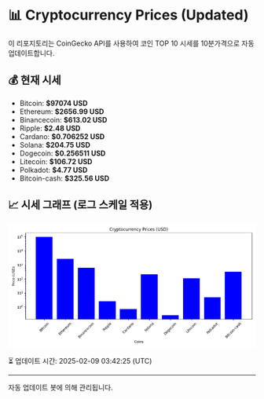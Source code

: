 
# 📊 Cryptocurrency Prices (Updated)

이 리포지토리는 CoinGecko API를 사용하여 코인 TOP 10 시세를 10분가격으로 자동 업데이트합니다.

## 💰 현재 시세
- Bitcoin: **$97074 USD**
- Ethereum: **$2656.99 USD**
- Binancecoin: **$613.02 USD**
- Ripple: **$2.48 USD**
- Cardano: **$0.706252 USD**
- Solana: **$204.75 USD**
- Dogecoin: **$0.256511 USD**
- Litecoin: **$106.72 USD**
- Polkadot: **$4.77 USD**
- Bitcoin-cash: **$325.56 USD**

## 📈 시세 그래프 (로그 스케일 적용)
![Crypto Prices](crypto_prices.png)

⏳ 업데이트 시간: 2025-02-09 03:42:25 (UTC)

---
자동 업데이트 봇에 의해 관리됩니다.
